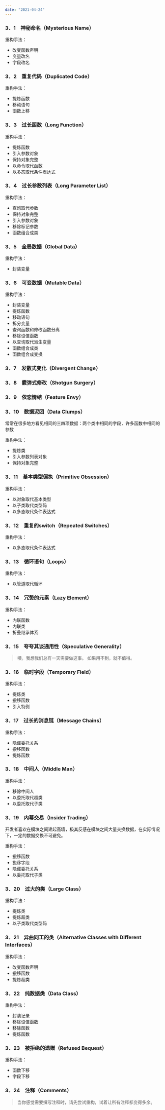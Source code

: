```yaml
---
date: "2021-04-24"
---
```

### 3．1　神秘命名（Mysterious Name）

重构手法：
* 改变函数声明
* 变量改名
* 字段改名

### 3．2　重复代码（Duplicated Code）

重构手法：
* 提炼函数
* 移动语句
* 函数上移

### 3．3　过长函数（Long Function）

重构手法：
* 提炼函数
* 引入参数对象
* 保持对象完整
* 以命令取代函数
* 以多态取代条件表达式

### 3．4　过长参数列表（Long Parameter List）

重构手法：
* 查询取代参数
* 保持对象完整
* 引入参数对象
* 移除标记参数
* 函数组合成类

### 3．5　全局数据（Global Data）

重构手法：
* 封装变量

### 3．6　可变数据（Mutable Data）

重构手法：
* 封装变量
* 提炼函数
* 移动语句
* 拆分变量
* 查询函数和修改函数分离
* 移除设值函数
* 以查询取代派生变量
* 函数组合成类
* 函数组合成变换


### 3．7　发散式变化（Divergent Change）
### 3．8　霰弹式修改（Shotgun Surgery）
### 3．9　依恋情结（Feature Envy）
### 3．10　数据泥团（Data Clumps）  

常常在很多地方看见相同的三四项数据：两个类中相同的字段，许多函数中相同的参数

重构手法：
* 提炼类
* 引入参数列表对象
* 保持对象完整

### 3．11　基本类型偏执（Primitive Obsession） 

重构手法：
* 以对象取代基本类型
* 以子类取代类型码
* 以多态取代条件表达式

### 3．12　重复的switch（Repeated Switches） 

重构手法：
* 以多态取代条件表达式

### 3．13　循环语句（Loops） 

重构手法：
* 以管道取代循环

### 3．14　冗赘的元素（Lazy Element） 

重构手法：
* 内联函数
* 内联类
* 折叠继承体系


### 3．15　夸夸其谈通用性（Speculative Generality） 
> 噢，我想我们总有一天需要做这事。 
如果用不到，就不值得。

### 3．16　临时字段（Temporary Field） 

重构手法：
* 提炼类
* 搬移函数
* 引入特例

### 3．17　过长的消息链（Message Chains） 

重构手法：
* 隐藏委托关系
* 搬移函数
* 提炼函数

### 3．18　中间人（Middle Man）

重构手法：
* 移除中间人
* 以委托取代超类
* 以委托取代子类

### 3．19　内幕交易（Insider Trading） 
开发者喜欢在模块之间建起高墙，极其反感在模块之间大量交换数据，在实际情况下，一定的数据交换不可避免。

重构手法：
* 搬移函数
* 搬移字段
* 隐藏委托关系
* 以委托取代子类

### 3．20　过大的类（Large Class）  

重构手法：
* 提炼类
* 提炼超类
* 以子类取代类型码

### 3．21　异曲同工的类（Alternative Classes with Different Interfaces）

重构手法：
* 改变函数声明
* 搬移函数
* 提炼超类

### 3．22　纯数据类（Data Class）

重构手法：
* 封装记录
* 移除设值函数
* 移除函数
* 提炼函数

### 3．23　被拒绝的遗赠（Refused Bequest） 

重构手法：
* 函数下移
* 字段下移

### 3．24　注释（Comments）
> 当你感觉需要撰写注释时，请先尝试重构，试着让所有注释都变得多余。
